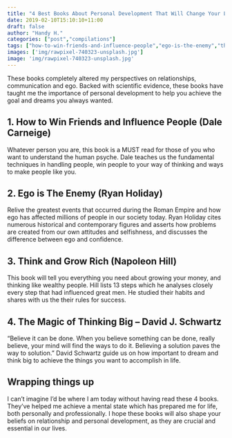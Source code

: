 ```yaml
---
title: "4 Best Books About Personal Development That Will Change Your Life"
date: 2019-02-10T15:10:10+11:00
draft: false
author: "Handy H."
categories: ["post","compilations"]
tags: ["how-to-win-friends-and-influence-people","ego-is-the-enemy","think-and-grow-rich","the-magic-of-thinking-big"]
images: ['img/rawpixel-740323-unsplash.jpg']
image: 'img/rawpixel-740323-unsplash.jpg'
---
```


These books completely altered my perspectives on relationships, communication and ego. Backed with scientific evidence, these books have taught me the importance of personal development to help you achieve the goal and dreams you always wanted.

## 1. How to Win Friends and Influence People (Dale Carneige)

Whatever person you are, this book is a MUST read for those of you who want to understand the human psyche. Dale teaches us the fundamental techniques in handling people, win people to your way of thinking and ways to make people like you.

## 2. Ego is The Enemy (Ryan Holiday)

Relive the greatest events that occurred during the Roman Empire and how ego has affected millions of people in our society today. Ryan Holiday cites numerous historical and contemporary figures and asserts how problems are created from our own attitudes and selfishness, and discusses the difference between ego and confidence.

## 3. Think and Grow Rich (Napoleon Hill)

This book will tell you everything you need about growing your money, and thinking like wealthy people. Hill lists 13 steps which he analyses closely every step that had influenced great men. He studied their habits and shares with us the their rules for success.

## 4. The Magic of Thinking Big – David J. Schwartz

“Believe it can be done. When you believe something can be done, really believe, your mind will find the ways to do it. Believing a solution paves the way to solution.” David Schwartz guide us on how important to dream and think big to achieve the things you want to accomplish in life.

## Wrapping things up

I can’t imagine I’d be where I am today without having read these 4 books. They’ve helped me achieve a mental state which has prepared me for life, both personally and professionally. I hope these books will also shape your beliefs on relationship and personal development, as they are crucial and essential in our lives. 

